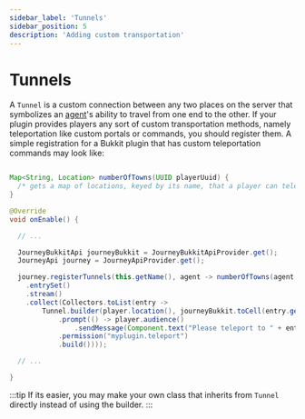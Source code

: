 ```yaml
---
sidebar_label: 'Tunnels'
sidebar_position: 5
description: 'Adding custom transportation'
---
```


# Tunnels

A `Tunnel` is a custom connection between any two places on the server that symbolizes an [agent](/docs/dev/journey-agent.md)'s ability to travel from one end to the other. If your plugin provides players any sort of custom transportation methods, namely teleportation like custom portals or commands, you should register them. A simple registration for a Bukkit plugin that has custom teleportation commands may look like:

```java

Map<String, Location> numberOfTowns(UUID playerUuid) {
  /* gets a map of locations, keyed by its name, that a player can teleport to */
}

@Override
void onEnable() {

  // ...

  JourneyBukkitApi journeyBukkit = JourneyBukkitApiProvider.get();
  JourneyApi journey = JourneyApiProvider.get();

  journey.registerTunnels(this.getName(), agent -> numberOfTowns(agent.uuid())
    .entrySet()
    .stream()
    .collect(Collectors.toList(entry -> 
        Tunnel.builder(player.location(), journeyBukkit.toCell(entry.getValue()))
            .prompt(() -> player.audience()
                .sendMessage(Component.text("Please teleport to " + entry.getValue())))
            .permission("myplugin.teleport")
            .build())));

  // ...

}
```

:::tip
If its easier, you may make your own class that inherits from `Tunnel` directly instead of using the builder.
:::